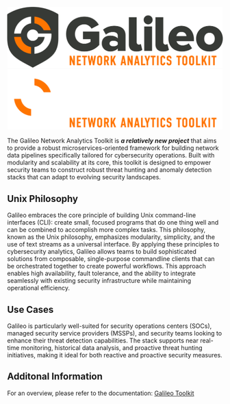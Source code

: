 ![galileo](img/gnat-light.png#gh-light-mode-only)
![galileo](img/gnat-dark.png#gh-dark-mode-only)


The Galileo Network Analytics Toolkit is ***a relatively new project*** that aims to provide a robust microservices-oriented framework for building network 
data pipelines specifically tailored for cybersecurity operations. Built with modularity and scalability at its core, this toolkit is designed to empower security teams to construct robust threat hunting and anomaly detection stacks that can adapt to evolving security landscapes.

## Unix Philosophy
Galileo embraces the core principle of building Unix command-line interfaces (CLI): create small, focused programs that do one thing well and can be combined to accomplish more complex tasks. This philosophy, known as the Unix philosophy, emphasizes modularity, simplicity, and the use of text streams as a universal interface. By applying these principles to cybersecurity analytics, Galileo allows teams to build sophisticated solutions from composable, single-purpose commandline clients that can be orchestrated together to create powerful workflows. This approach enables high availability, fault tolerance, and the ability to integrate seamlessly with existing security infrastructure while maintaining operational efficiency.

## Use Cases

Galileo is particularly well-suited for security operations centers (SOCs), managed security service providers (MSSPs), and security teams looking to enhance their threat detection capabilities. The stack supports near real-time monitoring, historical data analysis, and proactive threat hunting initiatives, making it ideal for both reactive and proactive security measures.

## Additonal Information

For an overview, please refer to the documentation: [Galileo Toolkit](https://galileotoolkit.org/)

